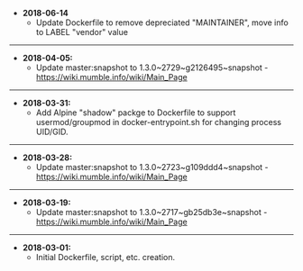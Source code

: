 * **2018-06-14**
    * Update Dockerfile to remove depreciated "MAINTAINER", move info to LABEL "vendor" value
---
* **2018-04-05:**
    * Update master:snapshot to 1.3.0~2729~g2126495~snapshot - https://wiki.mumble.info/wiki/Main_Page
---
* **2018-03-31:**
    * Add Alpine "shadow" packge to Dockerfile to support usermod/groupmod in docker-entrypoint.sh for changing process UID/GID.
---
* **2018-03-28:**
    * Update master:snapshot to 1.3.0~2723~g109ddd4~snapshot - https://wiki.mumble.info/wiki/Main_Page
---
* **2018-03-19:**
    * Update master:snapshot to 1.3.0~2717~gb25db3e~snapshot - https://wiki.mumble.info/wiki/Main_Page
---
* **2018-03-01:**
    * Initial Dockerfile, script, etc. creation.
